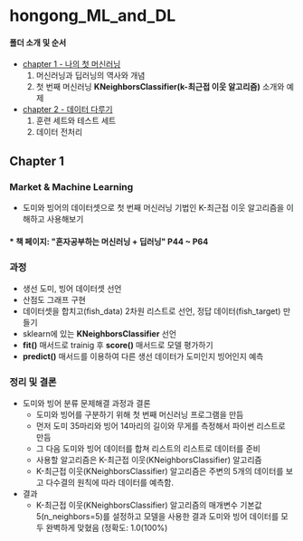 # hongong_ML_and_DL
#### 폴더 소개 및 순서
- [chapter 1 - 나의 첫 머신러닝](https://github.com/Ki-Sung/hongong_ML_and_DL/tree/chap1)
  1) 머신러닝과 딥러닝의 역사와 개념
  2) 첫 번째 머신러닝 **KNeighborsClassifier(k-최근접 이웃 알고리즘)** 소개와 예제
- [chapter 2 - 데이터 다루기](https://github.com/Ki-Sung/hongong_ML_and_DL/tree/chap2)
  1) 훈련 세트와 테스트 세트
  2) 데이터 전처리
## Chapter 1 
### Market & Machine Learning
- 도미와 빙어의 데이터셋으로 첫 번째 머신러닝 기법인 K-최근접 이웃 알고리즘을 이해하고 사용해보기
#### * 책 페이지: "혼자공부하는 머신러닝 + 딥러닝" P44 ~ P64
### 과정 
- 생선 도미, 빙어 데이터셋 선언 
- 산점도 그래프 구현
- 데이터셋을 합치고(fish_data) 2차원 리스트로 선언, 정답 데이터(fish_target) 만들기 
- sklearn에 있는 **KNeighborsClassifier** 선언
- **fit()** 매서드로 trainig 후 **score()** 매서드로 모델 평가하기 
- **predict()** 매서드를 이용하여 다른 생선 데이터가 도미인지 빙어인지 예측
### 정리 및 결론
- 도미와 빙어 분류 문제해결 과정과 결론
  - 도미와 빙어를 구분하기 위해 첫 번째 머신러닝 프로그램을 만듬
  - 먼저 도미 35마리와 빙어 14마리의 길이와 무게를 측정해서 파이썬 리스트로 만듬
  - 그 다음 도미와 빙어 데이터를 합쳐 리스트의 리스트로 데이터를 준비
  - 사용할 알고리즘은 K-최근접 이웃(KNeighborsClassifier) 알고리즘
  - K-최근접 이웃(KNeighborsClassifier) 알고리즘은 주변의 5개의 데이터를 보고 다수결의 원칙에 따라 데이터를 예측함.
- 결과
  - K-최근접 이웃(KNeighborsClassifier) 알고리즘의 매개변수 기본값 5(n_neighbors=5)를 설정하고 모델을 사용한 결과 도미와 빙어 데이터를 모두 완벽하게 맞혔음 (정확도: 1.0(100%)

